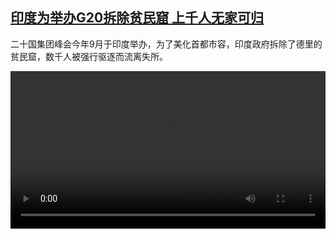 <!--1694173622000-->
[印度为举办G20拆除贫民窟 上千人无家可归](https://www.dw.com/zh/%E5%8D%B0%E5%BA%A6%E4%B8%BA%E4%B8%BE%E5%8A%9EG20%E6%8B%86%E9%99%A4%E8%B4%AB%E6%B0%91%E7%AA%9F%20%E4%B8%8A%E5%8D%83%E4%BA%BA%E6%97%A0%E5%AE%B6%E5%8F%AF%E5%BD%92/a-66759246)
------

<p>二十国集团峰会今年9月于印度举办，为了美化首都市容，印度政府拆除了德里的贫民窟，数千人被强行驱逐而流离失所。</small></p><video src="https://tvdownloaddw-a.akamaihd.net/dwtv_video/flv/vdt_zh/2023/bchi230908_001_indiaslum_01r_AVC_1280x720.mp4" controls style="width:100%"></video>
